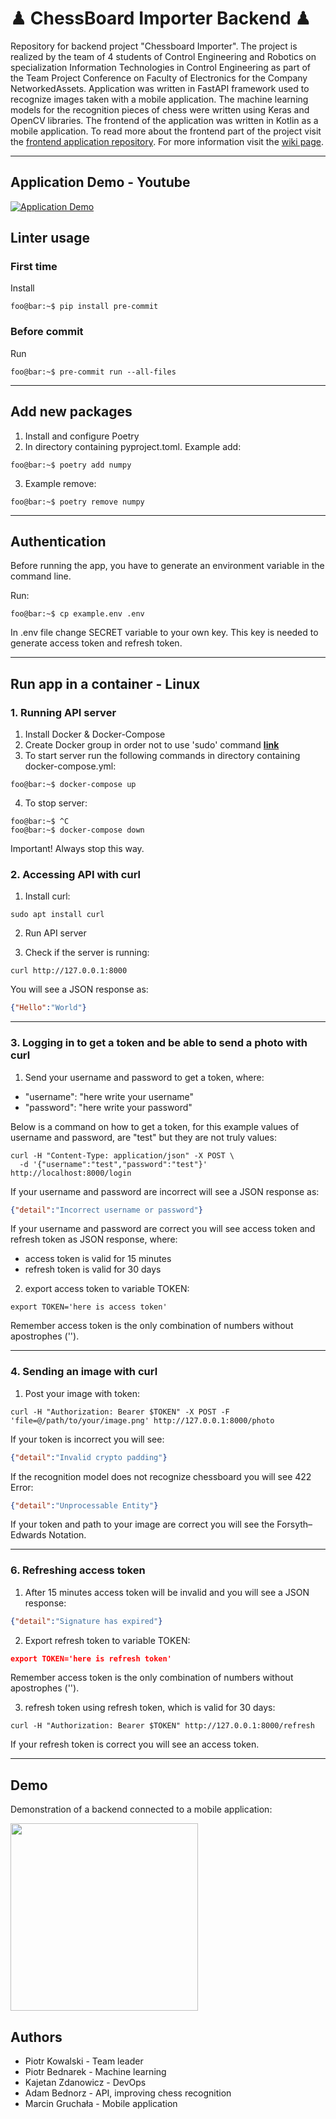 # ♟︎ ChessBoard Importer Backend ♟︎

Repository for backend project "Chessboard Importer". The project is realized by the team of 4 students of Control Engineering and Robotics on specialization Information Technologies in Control Engineering as part of the Team Project Conference on Faculty of Electronics for the Company NetworkedAssets. Application was written in FastAPI framework used to recognize images taken with a mobile application. The machine learning models for the recognition pieces of chess were written using Keras and OpenCV libraries. The frontend of the application was written in Kotlin as a mobile application. To read more about the frontend part of the project visit the [frontend application repository](https://gitlab.com/kpz-2021-chessboard-importer-team/chessboard-importer-mobile). For more information visit the [wiki page](https://gitlab.com/kpz-2021-chessboard-importer-team/chessboard-importer-backend/-/wikis/home).

---
## Application Demo - Youtube 
[![Application Demo](https://i.imgur.com/Le2E452.png)](https://www.youtube.com/watch?v=HXiuUF98saY)

## Linter usage

### First time

Install

```shell
foo@bar:~$ pip install pre-commit
```

### Before commit

Run

```shell
foo@bar:~$ pre-commit run --all-files
```

---

## Add new packages

1. Install and configure Poetry
2. In directory containing pyproject.toml. Example add:

```shell
foo@bar:~$ poetry add numpy
```

3. Example remove:

```shell
foo@bar:~$ poetry remove numpy
```

---

## Authentication

Before running the app, you have to generate an environment variable in the command line.

Run:

```shell
foo@bar:~$ cp example.env .env
```

In .env file change SECRET variable to your own key.
This key is needed to generate access token and refresh token.

---

## Run app in a container - Linux

### 1. Running API server

1. Install Docker & Docker-Compose
2. Create Docker group in order not to use 'sudo' command **[link](https://docs.docker.com/engine/install/linux-postinstall/)**
3. To start server run the following commands in directory containing docker-compose.yml:

```shell
foo@bar:~$ docker-compose up
```

4. To stop server:

```shell
foo@bar:~$ ^C
foo@bar:~$ docker-compose down
```

Important! Always stop this way.

### 2. Accessing API with curl

1. Install curl:

```shell
sudo apt install curl
```

2. Run API server

3. Check if the server is running:

```shell
curl http://127.0.0.1:8000
```

You will see a JSON response as:

```json
{"Hello":"World"}
```

---

### 3. Logging in to get a token and be able to send a photo with curl

1. Send your username and password to get a token, where:

- "username": "here write your username"
- "password": "here write your password"

Below is a command on how to get a token, for this example values of username and password, are "test" but they are not truly values:

```shell
curl -H "Content-Type: application/json" -X POST \
  -d '{"username":"test","password":"test"}' http://localhost:8000/login
```

If your username and password are incorrect will see a JSON response as:

```json
{"detail":"Incorrect username or password"}
```

If your username and password are correct you will see access token and refresh token as JSON response, where:

- access token is valid for 15 minutes
- refresh token is valid for 30 days

2. export access token to variable TOKEN:

```shell
export TOKEN='here is access token'
```

Remember access token is the only combination of numbers without apostrophes ('').

---

### 4. Sending an image with curl

1. Post your image with token:

```shell
curl -H "Authorization: Bearer $TOKEN" -X POST -F 'file=@/path/to/your/image.png' http://127.0.0.1:8000/photo
```

If your token is incorrect you will see:

```json
{"detail":"Invalid crypto padding"}
```

If the recognition model does not recognize chessboard you will see 422 Error:

```json
{"detail":"Unprocessable Entity"}
```

If your token and path to your image are correct you will see the Forsyth–Edwards Notation.

---

### 6. Refreshing access token

1. After 15 minutes access token will be invalid and you will see a JSON response:

```json
{"detail":"Signature has expired"}
```

2. Export refresh token to variable TOKEN:

```json
export TOKEN='here is refresh token'
```

Remember access token is the only combination of numbers without apostrophes ('').

3. refresh token using refresh token, which is valid for 30 days:

```shell
curl -H "Authorization: Bearer $TOKEN" http://127.0.0.1:8000/refresh
```

If your refresh token is correct you will see an access token.

---

## Demo

Demonstration of a backend connected to a mobile application:

<img src="/demo/demo.gif" width="300">

## Authors

- Piotr Kowalski - Team leader
- Piotr Bednarek - Machine learning
- Kajetan Zdanowicz - DevOps
- Adam Bednorz - API, improving chess recognition
- Marcin Gruchała - Mobile application
